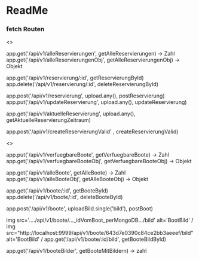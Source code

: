 # ReadMe

### fetch Routen
    
<>

app.get('/api/v1/alleReservierungen', getAlleReservierungen) -> Zahl
app.get('/api/v1/alleReservierungenObj', getAlleReservierungenObj)  -> Objekt

app.get('/api/v1/reservierung/:id', getReservierungById)   
app.delete('/api/v1/reservierung/:id', deleteReservierungById)  

app.post('/api/v1/reservierung', upload.any(), postReservierung)        
app.put('/api/v1/updateReservierung', upload.any(), updateReservierung)

app.get('/api/v1/aktuelleReservierung', upload.any(), getAktuelleReservierungZeitraum)  

app.post('/api/v1/createReservierungValid' , createReservierungValid)  

<>

app.put('/api/v1/verfuegbareBoote', getVerfuegbareBoote)   -> Zahl    
app.get('/api/v1/verfuegbareBooteObj', getVerfuegbareBooteObj)  -> Objekt


app.get('/api/v1/alleBoote', getAlleBoote)                   -> Zahl
app.get('/api/v1/alleBooteObj', getAlleBooteObj)               -> Objekt

app.get('/api/v1/boote/:id', getBooteById)                     
app.delete('/api/v1/boote/:id', deleteBooteById)                

app.post('/api/v1/boote', uploadBild.single('bild'), postBoot)             

img src='..../api/v1/boote/..._idVomBoot_perMongoDB.../bild' alt='BootBild' /
img src="http://localhost:9999/api/v1/boote/643d7e0390c84ce2bb3aeeef/bild" alt='BootBild' /
app.get('/api/v1/boote/:id/bild', getBooteBildById)             


app.get('/api/v1/booteBilder', getBooteMitBildern)   -> zahl
